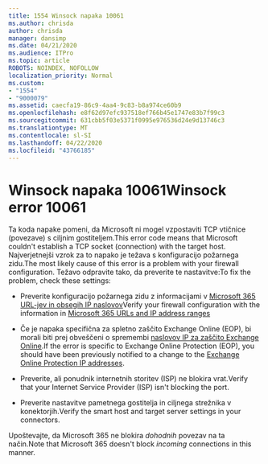 ```yaml
---
title: 1554 Winsock napaka 10061
ms.author: chrisda
author: chrisda
manager: dansimp
ms.date: 04/21/2020
ms.audience: ITPro
ms.topic: article
ROBOTS: NOINDEX, NOFOLLOW
localization_priority: Normal
ms.custom:
- "1554"
- "9000079"
ms.assetid: caecfa19-86c9-4aa4-9c83-b8a974ce60b9
ms.openlocfilehash: e8f62d97efc937518ef766b45e1747e83b7f99c3
ms.sourcegitcommit: 631cbb5f03e5371f0995e976536d24e9d13746c3
ms.translationtype: MT
ms.contentlocale: sl-SI
ms.lasthandoff: 04/22/2020
ms.locfileid: "43766185"
---
```

# <a name="winsock-error-10061"></a><span data-ttu-id="127e8-102">Winsock napaka 10061</span><span class="sxs-lookup"><span data-stu-id="127e8-102">Winsock error 10061</span></span>

<span data-ttu-id="127e8-103">Ta koda napake pomeni, da Microsoft ni mogel vzpostaviti TCP vtičnice (povezave) s ciljnim gostiteljem.</span><span class="sxs-lookup"><span data-stu-id="127e8-103">This error code means that Microsoft couldn't establish a TCP socket (connection) with the target host.</span></span> <span data-ttu-id="127e8-104">Najverjetnejši vzrok za to napako je težava s konfiguracijo požarnega zidu.</span><span class="sxs-lookup"><span data-stu-id="127e8-104">The most likely cause of this error is a problem with your firewall configuration.</span></span> <span data-ttu-id="127e8-105">Težavo odpravite tako, da preverite te nastavitve:</span><span class="sxs-lookup"><span data-stu-id="127e8-105">To fix the problem, check these settings:</span></span>

- <span data-ttu-id="127e8-106">Preverite konfiguracijo požarnega zidu z informacijami v [Microsoft 365 URL-jev in obsegih IP naslovov](https://docs.microsoft.com/office365/enterprise/urls-and-ip-address-ranges)</span><span class="sxs-lookup"><span data-stu-id="127e8-106">Verify your firewall configuration with the information in [Microsoft 365 URLs and IP address ranges](https://docs.microsoft.com/office365/enterprise/urls-and-ip-address-ranges)</span></span>

- <span data-ttu-id="127e8-107">Če je napaka specifična za spletno zaščito Exchange Online (EOP), bi morali biti prej obveščeni o spremembi [naslovov IP za zaščito Exchange Online](https://docs.microsoft.com/office365/SecurityCompliance/eop/exchange-online-protection-ip-addresses).</span><span class="sxs-lookup"><span data-stu-id="127e8-107">If the error is specific to Exchange Online Protection (EOP), you should have been previously notified to a change to the [Exchange Online Protection IP addresses](https://docs.microsoft.com/office365/SecurityCompliance/eop/exchange-online-protection-ip-addresses).</span></span>

- <span data-ttu-id="127e8-108">Preverite, ali ponudnik internetnih storitev (ISP) ne blokira vrat.</span><span class="sxs-lookup"><span data-stu-id="127e8-108">Verify that your Internet Service Provider (ISP) isn't blocking the port.</span></span>

- <span data-ttu-id="127e8-109">Preverite nastavitve pametnega gostitelja in ciljnega strežnika v konektorjih.</span><span class="sxs-lookup"><span data-stu-id="127e8-109">Verify the smart host and target server settings in your connectors.</span></span>

<span data-ttu-id="127e8-110">Upoštevajte, da Microsoft 365 ne blokira *dohodnih* povezav na ta način.</span><span class="sxs-lookup"><span data-stu-id="127e8-110">Note that Microsoft 365 doesn't block *incoming* connections in this manner.</span></span>
